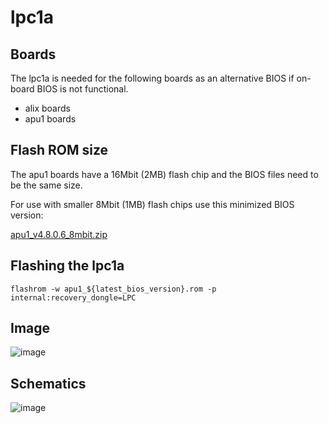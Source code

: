 # lpc1a

## Boards
The lpc1a is needed for the following boards as an alternative BIOS if on-board BIOS is not functional.

  * alix boards
  * apu1 boards

## Flash ROM size
The apu1 boards have a 16Mbit (2MB) flash chip and the BIOS files need to be the same size.

For use with smaller 8Mbit (1MB) flash chips use this minimized BIOS version: 

[apu1_v4.8.0.6_8mbit.zip](https://github.com/pcengines/pcengines_internal_documentation/files/7219025/apu1_v4.8.0.6_8mbit.zip)

## Flashing the lpc1a

`flashrom -w apu1_${latest_bios_version}.rom -p internal:recovery_dongle=LPC`

## Image
![image](https://user-images.githubusercontent.com/18163327/134538528-fc98b688-2dca-4306-ac66-021d2c83276a.png)

## Schematics
![image](https://user-images.githubusercontent.com/18163327/134549737-233eb0e1-bc27-468c-a8f3-c6d1090d7cec.png)
